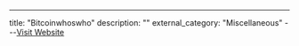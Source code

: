 ---
title: "Bitcoinwhoswho"
description: ""
external_category: "Miscellaneous"
---[Visit Website](http://bitcoinwhoswho.com)

